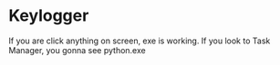 # Keylogger
If you are click anything on screen, exe is working.
If you look to Task Manager, you gonna see python.exe
